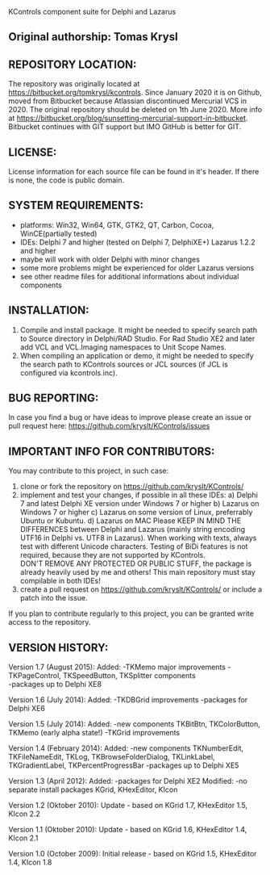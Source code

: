 KControls component suite for Delphi and Lazarus

Original authorship: Tomas Krysl
-------------------

REPOSITORY LOCATION:
-------------------
The repository was originally located at https://bitbucket.org/tomkrysl/kcontrols. 
Since January 2020 it is on Github, moved from Bitbucket because Atlassian discontinued Mercurial VCS in 2020.
The original repository should be deleted on 1th June 2020.
More info at https://bitbucket.org/blog/sunsetting-mercurial-support-in-bitbucket.
Bitbucket continues with GIT support but IMO GitHub is better for GIT.


LICENSE:
-------------------
License information for each source file can be found in it's header.
If there is none, the code is public domain.


SYSTEM REQUIREMENTS:
-------------------
- platforms: Win32, Win64, GTK, GTK2, QT, Carbon, Cocoa, WinCE(partially tested)
- IDEs: 
    Delphi 7 and higher (tested on Delphi 7, DelphiXE+) 
    Lazarus 1.2.2 and higher
- maybe will work with older Delphi with minor changes
- some more problems might be experienced for older Lazarus versions
- see other readme files for additional informations about individual components


INSTALLATION:
-------------------
1. Compile and install package. It might be needed to specify search path to Source directory in Delphi/RAD Studio.
   For Rad Studio XE2 and later add VCL and VCL.Imaging namespaces to Unit Scope Names.
2. When compiling an application or demo, it might be needed to specify the search path to KControls sources 
   or JCL sources (if JCL is configured via kcontrols.inc).


BUG REPORTING:
-------------------
In case you find a bug or have ideas to improve please create an issue or pull request here:
https://github.com/kryslt/KControls/issues


IMPORTANT INFO FOR CONTRIBUTORS:
-------------------
You may contribute to this project, in such case:
1) clone or fork the repository on https://github.com/kryslt/KControls/
2) implement and test your changes, if possible in all these IDEs:
  a) Delphi 7 and latest Delphi XE version under Windows 7 or higher
  b) Lazarus on Windows 7 or higher
  c) Lazarus on some version of Linux, preferrably Ubuntu or Kubuntu.
  d) Lazarus on MAC
  Please KEEP IN MIND THE DIFFERENCES between Delphi and Lazarus (mainly string encoding UTF16 in Delphi vs. UTF8 in Lazarus).
  When working with texts, always test with different Unicode characters.
  Testing of BiDi features is not required, because they are not supported by KControls.  
  DON'T REMOVE ANY PROTECTED OR PUBLIC STUFF, the package is already heavily used by me and others!
  This main repository must stay compilable in both IDEs!  
3) create a pull request on https://github.com/kryslt/KControls/ or include a patch into the issue.

If you plan to contribute regularly to this project, you can be granted write access to the repository.


VERSION HISTORY:
-------------------
Version 1.7 (August 2015):
  Added:
    -TKMemo major improvements 
    -TKPageControl, TKSpeedButton, TKSplitter components    
    -packages up to Delphi XE8
  
Version 1.6 (July 2014):
  Added:
    -TKDBGrid improvements
    -packages for Delphi XE6

Version 1.5 (July 2014):
  Added:
    -new components TKBitBtn, TKColorButton, TKMemo (early alpha state!)
    -TKGrid improvements

Version 1.4 (February 2014): 
  Added:
    -new components TKNumberEdit, TKFileNameEdit, TKLog, TKBrowseFolderDialog,
       TKLinkLabel, TKGradientLabel, TKPercentProgressBar
    -packages up to Delphi XE5

Version 1.3 (April 2012): 
  Added:
    -packages for Delphi XE2
  Modified:
    -no separate install packages KGrid, KHexEditor, KIcon

Version 1.2 (Oktober 2010): 
  Update - based on KGrid 1.7, KHexEditor 1.5, KIcon 2.2

Version 1.1 (Oktober 2010): 
  Update - based on KGrid 1.6, KHexEditor 1.4, KIcon 2.1

Version 1.0 (October 2009): 
  Initial release - based on KGrid 1.5, KHexEditor 1.4, KIcon 1.8
